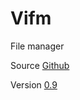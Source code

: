 # Vifm

File manager

Source [Github](https://github.com/vifm/vifm)

Version [0.9](https://github.com/vifm/vifm/releases/tag/v0.9)
